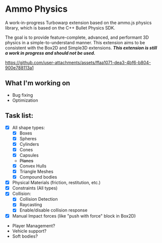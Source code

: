 # Ammo Physics

A work-in-progress Turbowarp extension based on the ammo.js physics library, which is based on the C++ Bullet Physics SDK.

The goal is to provide feature-complete, advanced, and performant 3D physics in a simple-to-understand manner. This extension aims to be consistent with the Box2D and Simple3D extensions.
**_This extension is still a work in progress and should not be used._**

https://github.com/user-attachments/assets/ffaa1071-dea3-4bf6-b804-900e788113a1

## What I'm working on
- Bug fixing
- Optimization

## Task list:
- [x] All shape types:
    - [x] Boxes
    - [x] Spheres
    - [x] Cylinders
    - [x] Cones
    - [x] Capsules
    - ~~Planes~~
    - [x] Convex Hulls
    - [x] Triangle Meshes
    - [x] Compound bodies
- [x] Physical Materials (friction, restitution, etc.)
- [x] Constraints (All types)
- [x] Collision:
    - [x] Collision Detection
    - [x] Raycasting
    - [x] Enable/disable collision response
- [x] Manual Impact forces (like "push with force" block in Box2D)
- Player Management?
- Vehicle support?
- Soft bodies?
